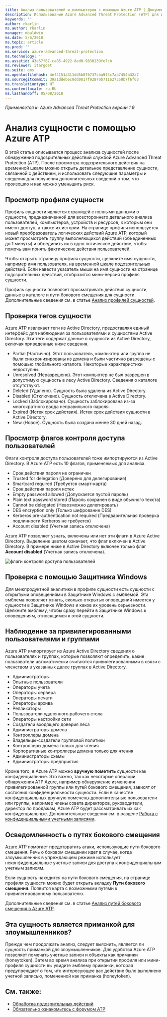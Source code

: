 ```yaml
---
title: Анализ пользователей и компьютеров с помощью Azure ATP | Документация Майкрософт
description: Использование Azure Advanced Threat Protection (ATP) для исследования подозрительных действий, выполняемых пользователями, сущностями, компьютерами или устройствами
keywords: ''
author: rkarlin
ms.author: rkarlin
manager: mbaldwin
ms.date: 5/6/2018
ms.topic: article
ms.prod: ''
ms.service: azure-advanced-threat-protection
ms.technology: ''
ms.assetid: 43e57f87-ca85-4922-8ed0-9830139fe7cb
ms.reviewer: itargoet
ms.suite: ems
ms.openlocfilehash: 4ef4151a311dd5b076737cba9f3c7aa7454a32a7
ms.sourcegitcommit: 39a1ddeb6c9dd0817f92870b711627350b7f6f03
ms.translationtype: HT
ms.contentlocale: ru-RU
ms.lasthandoff: 05/08/2018
---
```

*Применяется к: Azure Advanced Threat Protection версии 1.9*



# <a name="investigate-an-entity-with-azure-atp"></a>Анализ сущности с помощью Azure ATP

В этой статье описывается процесс анализа сущностей после обнаружения подозрительных действий службой Azure Advanced Threat Protection (ATP). После просмотра подозрительного действия на временной шкале можно открыть детальное представление сущности, связанной с действием, и использовать следующие параметры и сведения для получения дополнительных сведений о том, что произошло и как можно уменьшить риск.

## <a name="look-at-the-entity-profile"></a>Просмотр профиля сущности

Профиль сущности является страницей с полными данными о сущности, предназначенной для всестороннего детального анализа пользователей, компьютеров, устройств и ресурсов, к которым они имеют доступ, а также их истории. На странице профиля используется новый преобразователь логических действий Azure ATP, который может просмотреть группу выполняющихся действий (объединенных до 1 минуты) и объединить их в одно логическое действие, чтобы помочь вам понять фактические действия пользователей.

Чтобы открыть страницу профиля сущности, щелкните имя сущности, например имя пользователя, на временной шкале подозрительных действий. Если навести указатель мыши на имя сущности на странице подозрительных действий, отобразится мини-версия профиля сущности.

Профиль сущности позволяет просматривать действия сущности, данные в каталоге и пути бокового смещения для сущности. Дополнительные сведения см. в статье [Анализ профилей сущностей](entity-profiles.md).

## <a name="check-entity-tags"></a>Проверка тегов сущности

Azure ATP извлекает теги из Active Directory, предоставляя единый интерфейс для наблюдения за пользователями и сущностями Active Directory. Эти теги содержат данные о сущности из Active Directory, включая приведенные ниже сведения.
- Partial (Частично). Этот пользователь, компьютер или группа не были синхронизированы из домена и были частично разрешены с помощью глобального каталога. Некоторые характеристики недоступны.
- Unresolved (Неразрешено). Этот компьютер не был разрешен в допустимую сущность в лесу Active Directory. Сведения о каталоге отсутствуют.
- Deleted (Удалено). Сущность была удалена из Active Directory.
- Disabled (Отключено). Сущность отключена в Active Directory.
- Locked (Заблокировано). Сущность заблокирована из-за многократного ввода неправильного пароля.
- Expired (Истек срок действия). Истек срок действия сущности в Active Directory.
- New (Новое). Сущность была создана менее 30 дней назад.

## <a name="look-at-the-user-access-control-flags"></a>Просмотр флагов контроля доступа пользователей

Флаги контроля доступа пользователей тоже импортируются из Active Directory. В Azure ATP есть 10 флагов, применяемых для анализа. 
- Срок действия пароля не ограничен
- Trusted for delegation (Доверено для делегирования)
- Smartcard required (Требуется смарт-карта)
- Срок действия пароля истек
- Empty password allowed (Допускается пустой пароль)
- Plain text password stored (Пароль сохранен в виде обычного текста)
- Cannot be delegated (Невозможно делегировать)
- DES encryption only (Только шифрование DES)
- Kerberos pre-authentication not required (Предварительная проверка подлинности Kerberos не требуется)
- Account disabled (Учетная запись отключена) 

Azure ATP позволяет узнать, включены или нет эти флаги в Azure Active Directory. Выделение цветом означает, что флаг включен в Active Directory. В примере ниже в Active Directory включен только флаг **Account disabled** (Учетная запись отключена).

 ![флаги контроля доступа пользователей](./media/user-access-flags.png)

## <a name="cross-check-with-windows-defender"></a>Проверка с помощью Защитника Windows

Для межпродуктной аналитики в профиле сущности есть сущности с открытыми оповещениями в Защитнике Windows с эмблемой. Эта эмблема позволяет узнать, сколько открытых оповещений имеется у сущности в Защитнике Windows и каков их уровень серьезности. Щелкните эмблему, чтобы сразу перейти в Защитнике Windows к оповещениям, относящимся к этой сущности.


## <a name="keep-an-eye-on-sensitive-users-and-groups"></a>Наблюдение за привилегированными пользователями и группами

Azure ATP импортирует из Azure Active Directory сведения о пользователях и группах, которые позволяют определить, какие пользователи автоматически считаются привилегированными в связи с членством в указанных далее группах в Active Directory.

-   Администраторы
-   Опытные пользователи
-   Операторы учета
-   Операторы сервера
-   Операторы печати
-   Операторы архива
-   Репликаторы
-   Пользователи удаленного рабочего стола 
-   Операторы настройки сети 
-   Создатели входящего доверия леса
-   Администраторы домена
-   Контроллеры домена
-   Владельцы-создатели групповой политики 
-   Контроллеры домена только для чтения 
-   Корпоративные контроллеры домена только для чтения 
-   Администраторы схемы 
-   Администраторы предприятия

Кроме того, в Azure ATP можно **вручную пометить** сущности как конфиденциальные. Это важно, так как некоторые операции обнаружения ATP Azure, например обнаружение изменения привилегированной группы или путей бокового смещения, зависят от состояния конфиденциальности сущности. Если в качестве конфиденциальных вручную помечены дополнительные пользователи или группы, например члены совета директоров, руководители, директор по продажам, Azure ATP будет рассматривать их как конфиденциальные. Дополнительные сведения см. в разделе [Работа с конфиденциальными учетными записями](sensitive-accounts.md).

## <a name="be-aware-of-lateral-movement-paths"></a>Осведомленность о путях бокового смещения

Azure ATP помогает предотвратить атаки, использующие пути бокового смещения. Речь о боковом смещении идет в случае, когда злоумышленник в упреждающем режиме использует неконфиденциальные учетные записи для доступа к конфиденциальным учетным записям.

Если сущность находится на пути бокового смещения, на странице профиля сущности можно будет открыть вкладку **Пути бокового смещения**. Появится карта с возможными путями к привилегированному пользователю. 

Дополнительные сведения см. в статье [Анализ путей бокового смещения в Azure ATP](use-case-lateral-movement-path.md).


## <a name="is-it-a-honeytoken-entity"></a>Эта сущность является приманкой для злоумышленников?

Прежде чем продолжать анализ, следует выяснить, является ли сущность приманкой для злоумышленников. Для удобства Azure ATP позволяет помечать учетные записи и объекты как приманки (honeytoken). Затем во время анализа при открытии профиля или мини-профиля сущности вы увидите эмблему приманки, которая предупреждает о том, что интересующее вас действие было выполнено учетной записью, помеченной как приманка (honeytoken).


    
## <a name="see-also"></a>См. также:

- [Обработка подозрительных действий](working-with-suspicious-activities.md)
- [Обязательно ознакомьтесь с форумом ATP](https://aka.ms/azureatpcommunity)